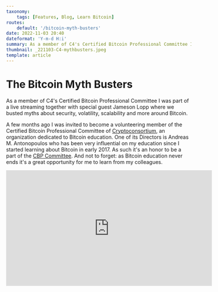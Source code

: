```yaml
---
taxonomy:
    tags: [Features, Blog, Learn Bitcoin]
routes:
    default: '/bitcoin-myth-busters'
date: 2022-11-03 20:40
dateformat: 'Y-m-d H:i'
summary: As a member of C4's Certified Bitcoin Professional Committee I was part of a live streaming together with special guest Jameson Lopp where we busted myths around Bitcoin.
thumbnail: _221103-C4-mythbusters.jpeg
template: article 
---
```


# The Bitcoin Myth Busters

As a member of C4's Certified Bitcoin Professional Committee I was part of a live streaming together with special guest Jameson Lopp where we busted myths about security, volatility, scalability and more around Bitcoin. 

A few months ago I was invited to become a volunteering member of the Certified Bitcoin Professional Committee of [Cryptoconsortium](https://cryptoconsortium.org), an organization dedicated to Bitcoin education. One of its Directors is Andreas M. Antonopoulos who has been very influential on my education since I started learning about Bitcoin in early 2017. As such it's an honor to be a part of the [CBP Committee](https://cryptoconsortium.org/team-c4/). And not to forget: as Bitcoin education never ends it's a great opportunity for me to learn from my colleagues.

<iframe width="560" height="315" src="https://www.youtube.com/embed/_EiRhrDh9hc" title="YouTube video player" frameborder="0" allow="accelerometer; autoplay; clipboard-write; encrypted-media; gyroscope; picture-in-picture" allowfullscreen></iframe>